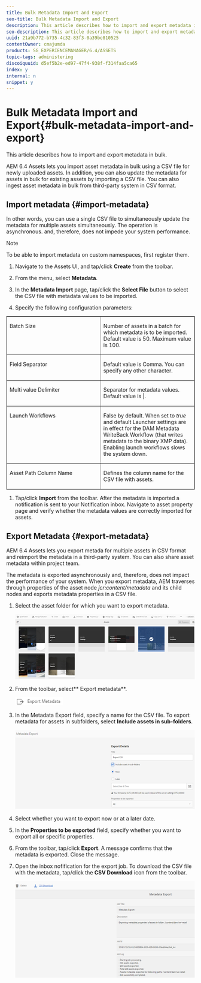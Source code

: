 ```yaml
---
title: Bulk Metadata Import and Export
seo-title: Bulk Metadata Import and Export
description: This article describes how to import and export metadata in bulk.
seo-description: This article describes how to import and export metadata in bulk.
uuid: 21a9b772-b735-4c32-83f3-0a39be810525
contentOwner: cmajumda
products: SG_EXPERIENCEMANAGER/6.4/ASSETS
topic-tags: administering
discoiquuid: d5ef5b2e-ed97-47f4-938f-f314faa5ca65
index: y
internal: n
snippet: y
---
```


# Bulk Metadata Import and Export{#bulk-metadata-import-and-export}

This article describes how to import and export metadata in bulk.

AEM 6.4 Assets lets you import asset metadata in bulk using a CSV file for newly uploaded assets. In addition, you can also update the metadata for assets in bulk for existing assets by importing a CSV file. You can also ingest asset metadata in bulk from third-party system in CSV format.

## Import metadata {#import-metadata}

In other words, you can use a single CSV file to simultaneously update the metadata for multiple assets simultaneously. The operation is asynchronous. and, therefore, does not impede your system performance.

>[!NOTE]
>
>To be able to import metadata on custom namespaces, first register them.

1. Navigate to the Assets UI, and tap/click **Create** from the toolbar.
1. From the menu, select **Metadata**.

   <!--
   Comment Type: annotation
   Last Modified By: sbhasin
   Last Modified Date: 2018-03-21T01:03:11.594-0400
   Metadata Import is renamed to Metadata in create manu
   -->

1. In the **Metadata Import** page, tap/click the **Select File** button to select the CSV file with metadata values to be imported.
1. Specify the following configuration parameters:

<table border="1" cellpadding="0" cellspacing="0"> 
 <tbody>
  <tr>
   <td style="font-weight: normal" valign="top" width="295"><p>Batch Size</p> </td> 
   <td style="font-weight: normal" valign="top" width="295"><p>Number of assets in a batch for which metadata is to be imported. Default value is 50. Maximum value is 100.</p> </td> 
  </tr>
  <tr>
   <td valign="top" width="295"><p>Field Separator</p> </td> 
   <td valign="top" width="295"><p>Default value is Comma. You can specify any other character.</p> </td> 
  </tr>
  <tr>
   <td valign="top" width="295"><p>Multi value Delimiter</p> </td> 
   <td valign="top" width="295"><p>Separator for metadata values. Default value is |.</p> </td> 
  </tr>
  <tr>
   <td valign="top" width="295"><p>Launch Workflows</p> </td> 
   <td valign="top" width="295"><p>False by default. When set to <em>true</em> and default Launcher settings are in effect for the DAM Metadata WriteBack Workflow (that writes metadata to the binary XMP data). Enabling launch workflows slows the system down. </p> </td> 
  </tr>
  <tr>
   <td valign="top" width="295"><p>Asset Path Column Name</p> </td> 
   <td valign="top" width="295"><p>Defines the column name for the CSV file with assets.</p> </td> 
  </tr>
 </tbody>
</table>

   <!--
   Comment Type: annotation
   Last Modified By: sbhasin
   Last Modified Date: 2018-03-21T01:04:28.215-0400
   Batch Size looks like heading due to bold format
   -->

   <!--
   Comment Type: annotation
   Last Modified By: sbhasin
   Last Modified Date: 2018-03-21T01:06:40.273-0400
   For launch workflows can we add that this will be slower operation and impact performance Asset Path column name makes it look like assets to be updated are defined here instead of column name of the csv with assets
   -->

1. Tap/click **Import** from the toolbar. After the metadata is imported a notification is sent to your Notification inbox. Navigate to asset property page and verify whether the metadata values are correctly imported for assets.

## Export Metadata {#export-metadata}

AEM 6.4 Assets lets you export metada for multiple assets in CSV format and reimport the metadata in a third-party system. You can also share asset metadata within project team.

The metadata is exported asynchronously and, therefore, does not impact the performance of your system. When you export metadata, AEM traverses through properties of the asset node *jcr:content/metadata* and its child nodes and exports metadata properties in a CSV file.

1. Select the asset folder for which you want to export metadata. 

   ![](assets/select_folder.png)

1. From the toolbar, select** Export metadata**.

   ![](assets/export_metadata.png)

1. In the Metadata Export field, specify a name for the CSV file. To export metadata for assets in subfolders, select **Include assets in sub-folders**.

   ![](assets/export_metadata_page.png)

1. Select whether you want to export now or at a later date.
1. In the **Properties to be exported** field, specify whether you want to export all or specific properties.  

1. From the toolbar, tap/click **Export**. A message confirms that the metadata is exported. Close the message.
1. Open the inbox nofification for the export job. To download the CSV file with the metadata, tap/click the **CSV Download** icon from the toolbar.

   <!--
   Comment Type: annotation
   Last Modified By: sbhasin
   Last Modified Date: 2018-03-21T01:08:02.128-0400
   Typo : metadat
   -->

   ![](assets/csv_download.png)

